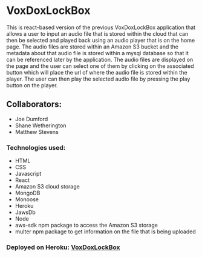 # VoxDoxLockBox
This is react-based version of the previous VoxDoxLockBox application that allows a user to input an audio file that is stored within the cloud that can then be selected and played back using an audio player that is on the home page.  The audio files are stored within an Amazon S3 bucket and the metadata about that audio file is stored within a mysql database so that it can be referenced later by the application.  The audio files are displayed on the page and the user can select one of them by clicking on the associated button which will place the url of where the audio file is stored within the player.  The user can then play the selected audio file by pressing the play button on the player.

## Collaborators:
* Joe Dumford
* Shane Wetherington
* Matthew Stevens


### Technologies used:
* HTML
* CSS
* Javascript
* React
* Amazon S3 cloud storage
* MongoDB
* Monoose
* Heroku
* JawsDb
* Node
* aws-sdk npm package to access the Amazon S3 storage
* multer npm package to get information on the file that is being uploaded

### Deployed on Heroku: [VoxDoxLockBox](https://damp-sea-97566.herokuapp.com/)

